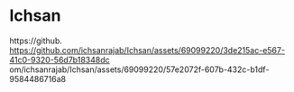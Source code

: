 # Ichsan

https://github.
https://github.com/ichsanrajab/Ichsan/assets/69099220/3de215ac-e567-41c0-9320-56d7b18348dc
om/ichsanrajab/Ichsan/assets/69099220/57e2072f-607b-432c-b1df-9584486716a8

